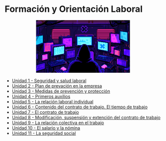 # Formación y Orientación Laboral

<div align=center>
<img src="../extras/pixel-jeff-matrix-s.gif" alt="me" width="60%">
</div>

- [Unidad 1 - Seguridad y salud laboral](https://github.com/Chugani05/1-DAW/tree/main/FOL/UT01)
- [Unidad 2 - Plan de prevación en la empresa]()
- [Unidad 3 - Medidas de prevención y protección](https://github.com/Chugani05/1-DAW/tree/main/FOL/UT03)
- [Unidad 4 - Primeros auxilios]()
- [Unidad 5 - La relación laboral individual](https://github.com/Chugani05/1-DAW/tree/main/FOL/UT05)
- [Unidad 6 - Contenido del contrato de trabajo. El tiempo de trabajo](https://github.com/Chugani05/1-DAW/tree/main/FOL/UT06)
- [Unidad 7 - El contrato de trabajo](https://github.com/Chugani05/1-DAW/tree/main/FOL/UT07)
- [Unidad 8 - Modificación, suspensión y extención del contrato de trabajo](https://github.com/Chugani05/1-DAW/tree/main/FOL/UT08)
- [Unidad 9 - La relación colectiva en el trabajo](https://github.com/Chugani05/1-DAW/tree/main/FOL/UT09)
- [Unidad 10 - El salario y la nómina](https://github.com/Chugani05/1-DAW/tree/main/FOL/UT10)
- [Unidad 11 - La seguridad social](https://github.com/Chugani05/1-DAW/tree/main/FOL/UT11)